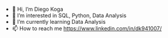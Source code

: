 - 👋 Hi, I’m Diego Koga
- 👀 I’m interested in SQL, Python, Data Analysis
- 🌱 I’m currently learning Data Analysis
- 📫 How to reach me https://www.linkedin.com/in/dk941007/

<!---
941007/941007 is a ✨ special ✨ repository because its `README.md` (this file) appears on your GitHub profile.
You can click the Preview link to take a look at your changes.
--->
